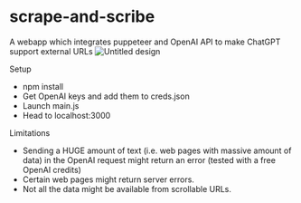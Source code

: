 # scrape-and-scribe
A webapp which integrates puppeteer and OpenAI API to make ChatGPT support external URLs
![Untitled design](https://github.com/priyanshu-7/scrape-and-scribe/assets/43825652/c5824c4b-9316-42ce-b256-81d9b2b8e1f2)

Setup
- npm install
- Get OpenAI keys and add them to creds.json
- Launch main.js
- Head to localhost:3000

Limitations 
- Sending a HUGE amount of text (i.e. web pages with massive amount of data) in the OpenAI request might return an error (tested with a free OpenAI credits)
- Certain web pages might return server errors.
- Not all the data might be available from scrollable URLs.
